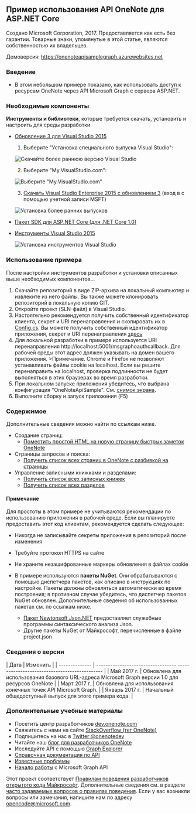 Пример использования API OneNote для ASP.NET Core
---------------------------------------

Создано Microsoft Corporation, 2017. Предоставляется как есть без гарантии. Товарные знаки, упомянутые в этой статье, являются собственностью их владельцев.

Демоверсия: https://onenoteapisamplegraph.azurewebsites.net

### Введение

-	В этом небольшом примере показано, как использовать доступ к ресурсам OneNote через API Microsoft Graph с сервера ASP.NET.

### Необходимые компоненты

**Инструменты и библиотеки**, которые требуется скачать, установить и настроить для среды разработки

* [Обновление 3 для Visual Studio 2015](https://www.visualstudio.com/en-us/news/releasenotes/vs2015-update3-vs) 
  1. Выберите "Установка специального выпуска Visual Studio": 
  
  ![Скачайте более раннюю версию Visual Studio](./images/HowToInstall.png)

  2. Выберите "My.VisualStudio.com": 
  
  ![Выберите "My.VisualStudio.com"](./images/InstallingEarlierReleases.png)

  3. [Скачать Visual Studio Enterprise 2015 с обновлением 3](https://my.visualstudio.com/downloads?q=visual%20studio%20enterprise%202015) (вход в с помощью учетной записи MSFT) 
  
  ![Установка более ранних выпусков](./images/VisualStudioEnterpriseSearch.png)

* [Пакет SDK для ASP.NET Core (для .NET Core 1.0)](https://www.microsoft.com/net/download/core)

* [Инструменты Visual Studio 2015](https://www.microsoft.com/net/download/core)
  
  ![Установка инструментов Visual Studio](./images/VisualStudioToolsInstall.png)

### Использование примера

После настройки инструментов разработки и установки описанных выше необходимых компонентов…

1.	Скачайте репозиторий в виде ZIP-архива на локальный компьютер и извлеките из него файлы. Вы также можете клонировать репозиторий в локальную копию GIT.
2.	Откройте проект (SLN-файл) в Visual Studio.
3.	Настоятельно рекомендуется получить собственный идентификатор клиента, секрет и URI перенаправления и скопировать их в [Config.cs](https://github.com/OneNoteDev/OneNoteApiSampleAspNetCore/blob/master/src/OneNoteApiSample/Config.cs#L9). Вы можете получить собственный идентификатор приложения, секрет и URI перенаправления [здесь](http://developer.microsoft.com/ru-ru/graph/docs/authorization/auth_register_app_v2)
4.	Для локальной разработки в примере используется URI перенаправления http://localhost:5001/msgraphoauthcallback. Для рабочей среды этот адрес должен указывать на домен вашего приложения. >Примечание. Chrome и Firefox не позволяют устанавливать файлы cookie на localhost. Если вы решите перенаправить на localhost, проверка подлинности не будет выполняться в этих браузерах во время разработки.
5.	При локальном запуске приложения убедитесь, что выбрана конфигурация "OneNoteApiSample". См. [снимок экрана](https://github.com/OneNoteDev/OneNoteApiSampleAspNetCore/blob/master/images/OneNoteApiSampleConfiguration.PNG).
6.	Выполните сборку и запуск приложения (F5)

### Содержимое

Дополнительные сведения можно найти по ссылкам ниже.

-	Создание страниц:
	-	[Поместить простой HTML на новую страницу быстрых заметок OneNote](https://developer.microsoft.com/ru-ru/graph/docs/api-reference/beta/api/notes_post_pages)
-	Страницы запросов и поиска:
	-	[Получить список всех страниц в OneNote с разбивкой на страницы](https://developer.microsoft.com/ru-ru/graph/docs/api-reference/beta/api/notes_list_pages)
-	Управление записными книжками и разделами:
	-	[Получить список всех записных книжек](https://developer.microsoft.com/ru-ru/graph/docs/api-reference/beta/api/notes_list_notebooks)
	-	[Получить список всех разделов](https://developer.microsoft.com/ru-ru/graph/docs/api-reference/beta/api/notes_list_sections)

#### Примечание

Для простоты в этом примере не учитываются рекомендации по использованию приложения в рабочей среде. Если вы планируете предоставить этот код клиентам, рекомендуется сделать следующее:

-	Никогда не записывайте секреты приложения в репозиторий после изменения
-	Требуйте протокол HTTPS на сайте
-	Не храните незашифрованные маркеры обновления в файлах cookie

-	В примере используются **пакеты NuGet**. Они обрабатываются с помощью диспетчера пакетов, как описано в инструкциях по настройке. Пакеты должны обновляться автоматически во время построения; в противном случае убедитесь, что диспетчер пакетов NuGet обновлен. Дополнительные сведения об использованных пакетах см. по ссылкам ниже.

	-	[Пакет Newtonsoft Json.NET](http://newtonsoft.com/) предоставляет служебные программы синтаксического анализа Json.
	-	Другие пакеты NuGet от Майкрософт, перечисленные в файле project.json

### Сведения о версии

| Дата | Изменить |
| -------------- | ---------------------------------- ---------------------------------------------- |
| Май 2017 г. | Обновлена для использования базового URL-адреса Microsoft Graph версии 1.0 для ресурсов OneNote |
| Март 2017 г. | Обновлена для использования конечных точек API Microsoft Graph. |
| Январь 2017 г. | Начальный общедоступный выпуск для этого примера кода. |

### Дополнительные учебные материалы

-	Посетить центр разработчиков [dev.onenote.com](http://dev.onenote.com)
-	Свяжитесь с нами на сайте [StackOverflow (тег OneNote)](http://go.microsoft.com/fwlink/?LinkID=390182)
-	Подпишитесь на нас в [Twitter @onenotedev](http://www.twitter.com/onenotedev)
-	Читайте наш [блог для разработчиков OneNote](http://go.microsoft.com/fwlink/?LinkID=390183)
-	Исследуйте API с помощью [Graph Explorer](https://developer.microsoft.com/ru-ru/graph/graph-explorer)
-	[Справочная документация по API](https://developer.microsoft.com/ru-ru/graph/docs/api-reference/beta/resources/notes)
-	[Известные проблемы](https://developer.microsoft.com/ru-ru/graph/docs/overview/release_notes)
-	[Начало работы](https://developer.microsoft.com/ru-ru/graph/docs/get-started/get-started) с Microsoft Graph API

Этот проект соответствует [Правилам поведения разработчиков открытого кода Майкрософт](https://opensource.microsoft.com/codeofconduct/). Дополнительные сведения см. в разделе [часто задаваемых вопросов о правилах поведения](https://opensource.microsoft.com/codeofconduct/faq/). Если у вас возникли вопросы или замечания, напишите нам по адресу [opencode@microsoft.com](mailto:opencode@microsoft.com).
